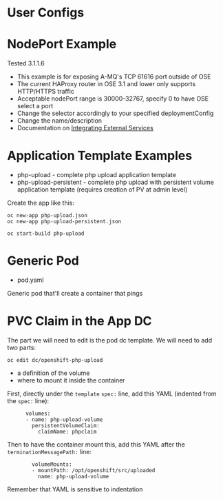 User Configs
============

# NodePort Example
Tested 3.1.1.6  
* This example is for exposing A-MQ's TCP 61616 port outside of OSE
* The current HAProxy router in OSE 3.1 and lower only supports HTTP/HTTPS traffic
* Acceptable nodePort range is 30000-32767, specify 0 to have OSE select a port
* Change the selector accordingly to your specified deploymentConfig
* Change the name/description 
* Documentation on [Integrating External Services](https://docs.openshift.com/enterprise/3.1/dev_guide/integrating_external_services.html)

# Application Template Examples
* php-upload - complete php upload application template
* php-upload-persistent - complete php upload with persistent volume application template (requires creation of PV at admin level)

Create the app like this:

	oc new-app php-upload.json
	oc new-app php-upload-persistent.json

	oc start-build php-upload

# Generic Pod
* pod.yaml

Generic pod that'll create a container that pings

# PVC Claim in the App DC
The part we will need to edit is the pod dc template. We will need to add two
parts: 

    oc edit dc/openshift-php-upload

* a definition of the volume
* where to mount it inside the container

First, directly under the `template` `spec:` line, add this YAML (indented from the `spec:` line):

          volumes:
          - name: php-upload-volume
            persistentVolumeClaim:
              claimName: phpclaim

Then to have the container mount this, add this YAML after the
`terminationMessagePath:` line:

            volumeMounts:
            - mountPath: /opt/openshift/src/uploaded
              name: php-upload-volume

Remember that YAML is sensitive to indentation
